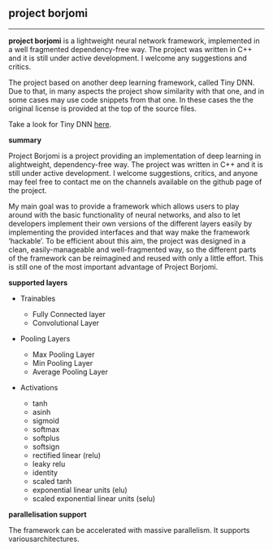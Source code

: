 
## project borjomi ##

-----------------

**project borjomi** is a lightweight neural network framework, implemented in a well fragmented dependency-free way. The project was written in C++ and it is still under active development. I welcome any suggestions and critics.

The project based on another deep learning framework, called Tiny DNN. Due to that, in many aspects the project show similarity with that one, and in some cases may use code snippets from that one. In these cases the the original license is provided at the top of the source files.

Take a look for Tiny DNN [here](https://github.com/tiny-dnn/tiny-dnn).

**summary**

Project Borjomi is a project providing an implementation of deep learning in alightweight, dependency-free way. The project was written in C++ and it is still under active development. I welcome suggestions, critics, and anyone may feel free to contact me on the channels available on the github page of the project. 

My main goal was to provide a framework which allows users to play around with the 
basic functionality of neural networks, and also to let developers implement their own versions of the different layers easily by implementing the provided interfaces and that way make the framework ‘hackable’. To be efficient about this aim, the project was designed in a clean, easily-manageable and well-fragmented way, so the different parts of the framework can be reimagined and reused with only a little effort. This is still one of the most important advantage of Project Borjomi.

**supported layers**

 - Trainables
    * Fully Connected layer
    * Convolutional Layer

- Pooling Layers
    * Max Pooling Layer
    * Min Pooling Layer
    * Average Pooling Layer

- Activations
    * tanh
    * asinh
    * sigmoid
    * softmax
    * softplus
    * softsign
    * rectified linear (relu)
    * leaky relu
    * identity
    * scaled tanh
    * exponential linear units (elu)
    * scaled exponential linear units (selu) 
 
**parallelisation support**

The framework can be accelerated with massive parallelism. It supports variousarchitectures.